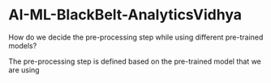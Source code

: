 # AI-ML-BlackBelt-AnalyticsVidhya


How do we decide the pre-processing step while using different pre-trained models?

The pre-processing step is defined based on the pre-trained model that we are using
